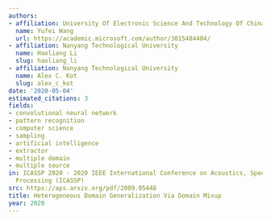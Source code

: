 ```yaml
---
authors:
- affiliation: University Of Electronic Science And Technology Of China
  name: Yufei Wang
  url: https://academic.microsoft.com/author/3015484404/
- affiliation: Nanyang Technological University
  name: Haoliang Li
  slug: haoliang_li
- affiliation: Nanyang Technological University
  name: Alex C. Kot
  slug: alex_c_kot
date: '2020-05-04'
estimated_citations: 3
fields:
- convolutional neural network
- pattern recognition
- computer science
- sampling
- artificial intelligence
- extractor
- multiple domain
- multiple source
in: ICASSP 2020 - 2020 IEEE International Conference on Acoustics, Speech and Signal
  Processing (ICASSP)
src: https://aps.arxiv.org/pdf/2009.05448
title: Heterogeneous Domain Generalization Via Domain Mixup
year: 2020
---
```

